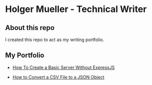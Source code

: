 # Holger Mueller - Technical Writer

## About this repo

I created this repo to act as my writing portfolio.

## My Portfolio

- [How To Create a Basic Server Without ExpressJS](https://github.com/Holgermueller/demo-code-files/blob/master/basic-server/BasicServer.md)

- [How to Convert a CSV File to a JSON Object](https://github.com/Holgermueller/demo-code-files/blob/master/convert-csv-to-json/csvToJson.md)
